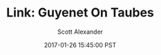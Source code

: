 ---
layout: podcast
title: "Link: Guyenet On Taubes"
author: Scott Alexander
description: https://slatestarcodex.com/2017/01/26/link-guyenet-on-taubes/
date: 2017-01-26 15:45:00 PST
length: 1430699
duration: 358
guid: link-guyenet-on-taubes
---
